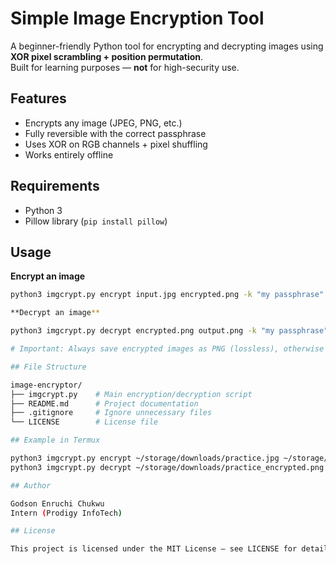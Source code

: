 # Simple Image Encryption Tool

A beginner-friendly Python tool for encrypting and decrypting images using **XOR pixel scrambling + position permutation**.  
Built for learning purposes — **not** for high-security use.

## Features

- Encrypts any image (JPEG, PNG, etc.)
- Fully reversible with the correct passphrase
- Uses XOR on RGB channels + pixel shuffling
- Works entirely offline

## Requirements

- Python 3
- Pillow library (`pip install pillow`)

## Usage

**Encrypt an image**
```bash
python3 imgcrypt.py encrypt input.jpg encrypted.png -k "my passphrase"

**Decrypt an image**

python3 imgcrypt.py decrypt encrypted.png output.png -k "my passphrase"

# Important: Always save encrypted images as PNG (lossless), otherwise decryption may fail.

## File Structure

image-encryptor/
├── imgcrypt.py    # Main encryption/decryption script
├── README.md      # Project documentation
├── .gitignore     # Ignore unnecessary files
└── LICENSE        # License file

## Example in Termux

python3 imgcrypt.py encrypt ~/storage/downloads/practice.jpg ~/storage/downloads/practice_encrypted.png -k "secret"
python3 imgcrypt.py decrypt ~/storage/downloads/practice_encrypted.png ~/storage/downloads/practice_decrypted.png -k "secret"

## Author

Godson Enruchi Chukwu
Intern (Prodigy InfoTech)

## License

This project is licensed under the MIT License — see LICENSE for details.
